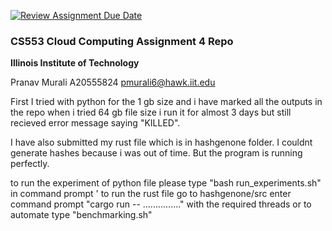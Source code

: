 [![Review Assignment Due Date](https://classroom.github.com/assets/deadline-readme-button-24ddc0f5d75046c5622901739e7c5dd533143b0c8e959d652212380cedb1ea36.svg)](https://classroom.github.com/a/C5s9grq-)
### CS553 Cloud Computing Assignment 4 Repo
**Illinois Institute of Technology**  

Pranav Murali
A20555824
pmurali6@hawk.iit.edu

First I tried with python for the 1 gb size and i have marked all the outputs in the repo when i tried 64 gb file size i run it for almost 3 days but still recieved error message saying "KILLED".

I have also submitted my rust file which is in hashgenone folder. I couldnt generate hashes because i was out of time. But the program is running perfectly.

to run the experiment of python file please type "bash run_experiments.sh" in command prompt
'
to run the rust file go to hashgenone/src enter command prompt "cargo run -- ..............." with the required threads or to automate type "benchmarking.sh"
